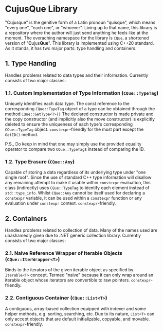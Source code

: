 # CujusQue Library
"Cujusque" is the genitive form of a Latin pronoun "quisque", which means "every one", "each one", or "whoever". Living up to that name, this library is a repository where the author will just send anything he feels like at the moment. The overaching namespace for the library is `CQue`, a shortened version of "**C**ujus**Que**". This library is implemented using C++20 standard. As it stands, it has two major parts: type handling and containers.

## 1. Type Handling
Handles problems related to data types and their information. Currently consists of two major classes:
### 1.1. Custom Implementation of Type Information (`CQue::TypeTag`)
Uniquely identifies each data type. The const reference to the corresponding `CQue::TypeTag` object of a type can be obtained through the method `CQue::GetType<T>()` The declared constructor is made private and the copy constructor (and implicitly also the move constructor) is explicitly deleted to ensure the uniqueness of each type's corresponding `CQue::TypeTag` object. `constexpr`-friendly for the most part except the `GetID()` method.

P.S., Do keep in mind that one may simply use the provided equality operator to compare two `CQue::TypeTag`s instead of comparing the ID. 
### 1.2. Type Erasure (`CQue::Any`)
Capable of storing a data regardless of its underlying type under "one single roof". Since the use of standard C++ type information will disallow any remaining attempt to make it usable within `constexpr` evaluation, this class (indirectly) uses `CQue::TypeTag` to identify each element instead of `std::type_info`. Whilst `CQue::Any` cannot be itself used for declaring a `constexpr` variable, it can be used within a `constexpr` function or any evaluation under `constexpr` context. `constexpr`-friendly.

## 2. Containers
Handles problems related to collection of data. Many of the names used are unashamedly given due to .NET generic collection library. Currently consists of two major classes:
### 2.1. Naive Reference Wrapper of Iterable Objects (`CQue::IterWrapper<T>`)
Binds to the iterators of the given iterable object as specified by `Iterable<T>` concept. Termed "naive" because it can only wrap around an iterable object whose iterators are convertible to raw pointers. `constexpr`-friendly.
### 2.2. Contiguous Container (`CQue::List<T>`)
A contiguous, array-based collection equipped with indexer and some helper methods, e.g. sorting, searching, etc. Due to its nature, `List<T>` can only accept objects that are default initializable, copyable, and movable. `constexpr`-friendly.
